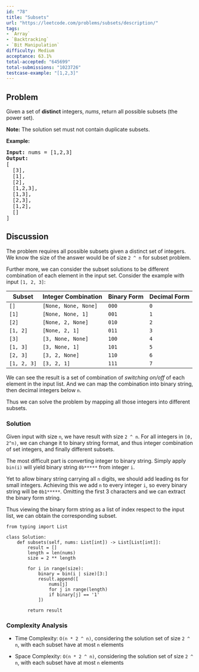 ```yaml
---
id: "78"
title: "Subsets"
url: "https://leetcode.com/problems/subsets/description/"
tags:
- `Array`
- `Backtracking`
- `Bit Manipulation`
difficulty: Medium
acceptance: 63.1%
total-accepted: "645699"
total-submissions: "1023726"
testcase-example: "[1,2,3]"
---
```


## Problem

<p>Given a set of <strong>distinct</strong> integers, <em>nums</em>, return all possible subsets (the power set).</p>

<p><strong>Note:</strong> The solution set must not contain duplicate subsets.</p>

<p><strong>Example:</strong></p>

<pre>
<strong>Input:</strong> nums = [1,2,3]
<strong>Output:</strong>
[
  [3],
&nbsp; [1],
&nbsp; [2],
&nbsp; [1,2,3],
&nbsp; [1,3],
&nbsp; [2,3],
&nbsp; [1,2],
&nbsp; []
]</pre>

## Discussion

The problem requires all possible subsets given a distinct set of integers.
We know the size of the answer would be of size `2 ^ n` for subset problem.

Further more, we can consider the subset solutions to be different combination
of each element in the input set. Consider the example with input `[1, 2, 3]`:

|      Subset |  Integer Combination | Binary Form | Decimal Form |
| ----------- | -------------------- | ----------- | ------------ |
|        `[]` | `[None, None, None]` |       `000` |          `0` |
|       `[1]` |    `[None, None, 1]` |       `001` |          `1` |
|       `[2]` |    `[None, 2, None]` |       `010` |          `2` |
|    `[1, 2]` |       `[None, 2, 1]` |       `011` |          `3` |
|       `[3]` |    `[3, None, None]` |       `100` |          `4` |
|    `[1, 3]` |       `[3, None, 1]` |       `101` |          `5` |
|    `[2, 3]` |       `[3, 2, None]` |       `110` |          `6` |
| `[1, 2, 3]` |          `[3, 2, 1]` |       `111` |          `7` |

We can see the result is a set of combination of *switching on/off* of each
element in the input list. And we can map the combination into binary string,
then decimal integers below `n`.

Thus we can solve the problem by mapping all those integers into different
subsets.

### Solution

Given input with size `n`, we have result with size `2 ^ n`.
For all integers in `[0, 2^n)`, we can change it to binary string format, and
thus integer combination of set integers, and finally different subsets.

The most difficult part is converting integer to binary string.
Simply apply `bin(i)` will yield binary string `0b*****` from integer `i`.

Yet to allow binary string carrying all `n` digits, we should add leading `0`s
for small integers. Achieving this we add `n` to every integer `i`, so every
binary string will be `0b1*****`. Omitting the first 3 characters and we can
extract the binary form string.

Thus viewing the binary form string as a list of index respect to the input
list, we can obtain the corresponding subset.

```py3
from typing import List

class Solution:
    def subsets(self, nums: List[int]) -> List[List[int]]:
        result = []
        length = len(nums)
        size = 2 ** length

        for i in range(size):
            binary = bin(i | size)[3:]
            result.append([
                nums[j]
                for j in range(length)
                if binary[j] == '1'
            ])

        return result
```

### Complexity Analysis

- Time Complexity: `O(n * 2 ^ n)`, considering the solution set of size
  `2 ^ n`, with each subset have at most `n` elements

- Space Complexity: `O(n * 2 ^ n)`, considering the solution set of size
  `2 ^ n`, with each subset have at most `n` elements
